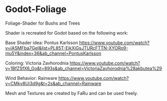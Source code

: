 # Godot-Foliage
Foliage-Shader for Bushs and Trees

Shader is recreated for Godot based on the following  work:

Base Shader idea:
    Pontus Karlsson
    https://www.youtube.com/watch?v=iASMFba7GeI&list=PL85T-EjkXiGsJTURcFTTN-XYORo9-mu5Y&index=36&ab_channel=PontusKarlsson

Coloring:
    Victoria Zavhorodnia
    https://www.youtube.com/watch?v=1BfZSfX6_Go&t=893s&ab_channel=VictoriaZavhorodnia%28akbutea%29

Wind Behavior:
    Rainware
    https://www.youtube.com/watch?v=CMkv8Ui3d9g&t=2s&ab_channel=Rainware

Mesh and Textures are created by FaRu and can be used freely.